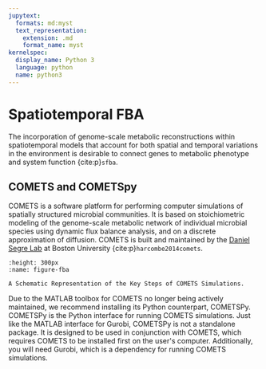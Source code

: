```yaml
---
jupytext:
  formats: md:myst
  text_representation:
    extension: .md
    format_name: myst
kernelspec:
  display_name: Python 3
  language: python
  name: python3
---
```


# Spatiotemporal FBA

The incorporation of genome-scale metabolic reconstructions within spatiotemporal models that account for both spatial and temporal variations in the environment is desirable to connect genes to metabolic phenotype and system function {cite:p}`sfba`.

## COMETS and COMETSpy

COMETS is a software platform for performing computer simulations of spatially structured microbial communities. It is based on stoichiometric modeling of the genome-scale metabolic network of individual microbial species using dynamic flux balance analysis, and on a discrete approximation of diffusion. COMETS is built and maintained by the [Daniel Segre Lab](http://www.bu.edu/segrelab) at Boston University {cite:p}`harcombe2014comets`.


```{figure} _static/fig5-1.jpg
:height: 300px
:name: figure-fba

A Schematic Representation of the Key Steps of COMETS Simulations.
```

Due to the MATLAB toolbox for COMETS no longer being actively maintained, we recommend installing its Python counterpart, COMETSPy. COMETSPy is the Python interface for running COMETS simulations. Just like the MATLAB interface for Gurobi, COMETSPy is not a standalone package. It is designed to be used in conjunction with COMETS, which requires COMETS to be installed first on the user's computer. Additionally, you will need Gurobi, which is a dependency for running COMETS simulations.